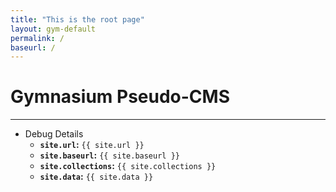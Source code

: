 ```yaml
---
title: "This is the root page"
layout: gym-default
permalink: /
baseurl: /
---
```


# Gymnasium Pseudo-CMS

<!-- ## This is a top-level landing page

### [News and Events Landing]({{ site.baseurl}}/news/)

- (This should eventually live at `http://thegymnasium/news/`)

#### [Events (sub) Landing]({{ site.baseurl}}/events/)

- (This should eventually live at - `http://thegymnasium/events/`)

~~#### [Press Releases (sub) Landing]({{ site.baseurl}}/pr/)~~

- (This should eventually live at - `http://thegymnasium/pr/`)
 -->
---

- Debug Details
  - **`site.url`:** `{{ site.url }}`
  - **`site.baseurl`:** `{{ site.baseurl }}`
  - **`site.collections`:** `{{ site.collections }}`
  - **`site.data`:** `{{ site.data }}`
